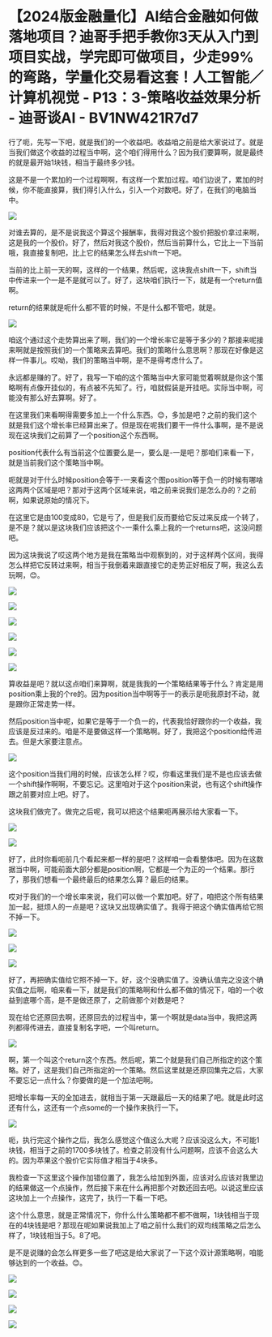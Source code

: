 # 【2024版金融量化】AI结合金融如何做落地项目？迪哥手把手教你3天从入门到项目实战，学完即可做项目，少走99%的弯路，学量化交易看这套！人工智能／计算机视觉 - P13：3-策略收益效果分析 - 迪哥谈AI - BV1NW421R7d7

行了呃，先写一下吧，就是我们的一个收益吧。收益咱之前是给大家说过了。就是当我们做这个收益的过程当中啊，这个咱们得用什么？因为我们要算啊，就是最终的就是最开始1块钱，相当于最终多少钱。

这是不是一个累加的一个过程啊啊，有这样一个累加过程。咱们边说了，累加的时候，你不能直接算，我们得引入什么，引入一个对数吧。好了，在我们的电脑当中。



![](img/c0cf8e39a87ad9e56fe74096672882e8_1.png)

对谁去算的，是不是说我这个算这个报酬率，我得对我这个股价把股价拿过来啊，这是我的一个股价。好了，然后对我这个股价，然后当前算什么，它比上一下当前哦，我直接复制吧，比上它的结果怎么样去shift一下吧。

当前的比上前一天的啊，这样的一个结果，然后呢，这块我点shift一下，shift当中传进来一个一是不是就可以了。好了，这块咱们执行一下，就是有一个return值啊。

return的结果就是呃什么都不管的时候，不是什么都不管吧，就是。

![](img/c0cf8e39a87ad9e56fe74096672882e8_3.png)

咱这个通过这个走势算出来了啊，我们的一个增长率它是等于多少的？那接来呢接来啊就是按照我们的一个策略来去算吧。我们的策略什么意思啊？那现在好像是这样一件事儿。哎呦，我们的策略当中啊，是不是得考虑什么了。

永远都是赚的了。好了，我写一下咱的这个策略当中大家可能觉着啊就是你这个策略啊有点像开挂似的，有点被不先知了。行，咱就假装是开挂吧。实际当中啊，可能没有那么好去算啊。好了。

在这里我们来看啊得需要多加上一个什么东西。😊，多加是吧？之前的我们这个就是我们这个增长率已经算出来了。但是现在呢我们要干一件什么事啊，是不是说现在这块我们之前算了一个position这个东西啊。

position代表什么有当前这个位置要么是一，要么是-一是吧？那咱们来看一下，就是当前我们这个策略当中啊。

呃就是对于什么时候position会等于-一来看这个图position等于负一的时候有哪啥这两两个区域是吧？那对于这两个区域来说，咱之前来说我们是怎么办的？之前啊，如果说原始的情况下。

在这里它是由100变成80，它是亏了，但是我们反而要给它反过来反成一个转了，是不是？就以是这块我们应该把这个-一乘什么乘上我的一个returns吧，这没问题吧。

因为这块我说了哎这两个地方是我在策略当中观察到的，对于这样两个区间，我得怎么样把它反转过来啊，相当于我倒着来跟直接它的走势正好相反了啊，我这么去玩啊，😊。



![](img/c0cf8e39a87ad9e56fe74096672882e8_5.png)

![](img/c0cf8e39a87ad9e56fe74096672882e8_6.png)

![](img/c0cf8e39a87ad9e56fe74096672882e8_7.png)

![](img/c0cf8e39a87ad9e56fe74096672882e8_8.png)

![](img/c0cf8e39a87ad9e56fe74096672882e8_9.png)

![](img/c0cf8e39a87ad9e56fe74096672882e8_10.png)

算收益是吧？就以这点咱们来算啊，就是我我的一个策略结果等于什么？肯定是用position乘上我的个re的。因为position当中啊等于一的表示是呃我原封不动，就是跟你正常走势一样。

然后position当中呢，如果它是等于一个负一的，代表我恰好跟你的一个收益，我应该是反过来的。咱是不是要做这样一个策略啊。好了，我把这个position给传进去。但是大家要注意点。



![](img/c0cf8e39a87ad9e56fe74096672882e8_12.png)

这个position当我们用的时候，应该怎么样？哎，你看这里我们是不是也应该去做一个shift操作啊啊，不要忘记。这里咱对于这个position来说，也有这个shift操作跟之前要对应上吧。好了。

这块我们做完了。做完之后呢，我可以把这个结果呃再展示给大家看一下。

![](img/c0cf8e39a87ad9e56fe74096672882e8_14.png)

![](img/c0cf8e39a87ad9e56fe74096672882e8_15.png)

好了，此时你看呃前几个看起来都一样的是吧？这样咱一会看整体吧。因为在这数据当中啊，可能前面大部分都是position啊，它都是一个为正的一个结果。那行了，那我们想看一个最终最后的结果怎么算？最后的结果。

哎对于我们的一个增长率来说，我们可以做一个累加吧。好了，咱把这个所有结果加一起，挺烦人的一点是吧？这块又出现确实值了。我得于把这个确实值再给它照不掉一下。



![](img/c0cf8e39a87ad9e56fe74096672882e8_17.png)

![](img/c0cf8e39a87ad9e56fe74096672882e8_18.png)

![](img/c0cf8e39a87ad9e56fe74096672882e8_19.png)

好了，再把确实值给它照不掉一下。好，这个没确实值了。没确认值完之没这个确实值之后啊，咱来看一下，就是我们的策略啊和什么都不做的情况下，咱的一个收益到底哪个高，是不是做还原了，之前做那个对数是吧？

现在给它还原回去啊，还原回去的过程当中，第一个啊就是data当中，我把这两列都得传进去，直接复制名字吧，一个叫return。



![](img/c0cf8e39a87ad9e56fe74096672882e8_21.png)

啊，第一个叫这个return这个东西。然后呢，第二个就是我们自己所指定的这个策略。好了，这是我们自己所指定的一个策略。然后这里就是还原回集完之后，大家不要忘记一点什么？你要做的是一个加法吧啊。

把增长率每一天的全加进去，就相当于第一天跟最后一天的结果了吧。就是此时这还有什么，这还有一个点some的一个操作来执行一下。



![](img/c0cf8e39a87ad9e56fe74096672882e8_23.png)

呃，执行完这个操作之后，我怎么感觉这个值这么大呢？应该没这么大，不可能1块钱，相当于之前的1700多块钱了。检查之前没有什么问题啊，应该不会这么大的。因为苹果这个股价它实际值才相当于4块多。

我检查一下这里这个操作加错位置了，我怎么给加到外面，应该对么应该对我里边的结果做这一个点操作，然后接下来在什么再把那个对数还回去吧。以说这里应该这块加上一个点操作，这完了，执行一下看一下吧。

这个什么意思，就是正常情况下，你什么什么策略都不都不做啊，1块钱相当于现在的4块钱是吧？那现在呢如果说我加上了咱之前什么我们的双均线策略之后怎么样了，1块钱相当于5。8了吧。

是不是说赚的会怎么样更多一些了吧这是给大家说了一下这个双计源策略啊，咱能够达到的一个收益。😊。

![](img/c0cf8e39a87ad9e56fe74096672882e8_25.png)

![](img/c0cf8e39a87ad9e56fe74096672882e8_26.png)

![](img/c0cf8e39a87ad9e56fe74096672882e8_27.png)

![](img/c0cf8e39a87ad9e56fe74096672882e8_28.png)
